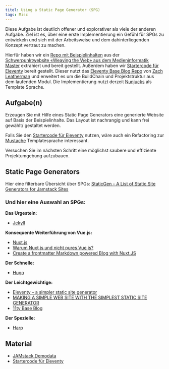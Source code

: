 ```yaml
---
titel: Using a Static Page Generator (SPG)
tags: Misc
---
```


Diese Aufgabe ist deutlich offener und explorativer als viele der anderen Aufgabe. Ziel ist es, über eine erste Implementierung ein Gefühl für SPGs zu entwickeln und sich mit der Arbeitsweise und dem dahinterliegenden Konzept vertraut zu machen.

Hierfür haben wir ein [Repo mit Beispielinhalten](https://github.com/cnoss/jamstack-demodata) aus der [Schwerpunktwebsite «Weaving the Web» aus dem Medieninformatik Master](https://th-koeln.github.io/mi-master-wtw/) extrahiert und bereit gestellt. Außerdem haben wir [Startercode für Eleventy](https://github.com/cnoss/11ty-demo) bereit gestellt. Dieser nutzt das [Eleventy Base Blog Repo](https://github.com/11ty/eleventy-base-blog) von [Zach Leatherman](https://www.zachleat.com/) und erweitert es um die BuildChain und Projektstruktur aus dem laufenden Modul. Die Implementierung nutzt derzeit [Nunjucks](https://mozilla.github.io/nunjucks/) als Template Sprache.

## Aufgabe(n)
Erzeugen Sie mit Hilfe eines Static Page Generators eine generierte Website auf Basis der Beispielinhalte. Das Layout ist nachrangig und kann frei gewählt/ gestaltet werden. 

Falls Sie den [Startercode für Eleventy](https://github.com/cnoss/11ty-demo) nutzen, wäre auch ein Refactoring zur [Mustache](https://www.11ty.dev/docs/languages/mustache/) Templatesprache interessant.

Versuchen Sie im nächsten Schritt eine möglichst saubere und effiziente Projektumgebung aufzubauen.

## Static Page Generators
Hier eine filterbare Übersicht über SPGs: [StaticGen - A List of Static Site Generators for Jamstack Sites](https://www.staticgen.com/)

### Und hier eine Auswahl an SPGs:

**Das Urgestein:**
- [Jekyll](https://jekyllrb.com/)

**Konsequente Weiterführung von Vue.js:**
- [Nuxt.js](https://nuxtjs.org/)
- [Warum Nuxt.js und nicht pures Vue.js?](https://www.tarcgn.de/warum-nuxt-js-und-nicht-pures-vue-js/)
- [Create a frontmatter Markdown powered Blog with Nuxt.JS](https://regenrek.com/posts/create-a-frontmatter-markdown-powered-blog-with-nuxt.js/)

**Der Schnelle:**
- [Hugo](https://gohugo.io/)

**Der Leichtgewichtige:**
- [Eleventy – a simpler static site generator](https://www.11ty.dev/)
- [MAKING A SIMPLE WEB SITE WITH THE SIMPLEST STATIC SITE GENERATOR](https://www.11ty.dev/docs/tutorials/)
- [11ty Base Blog](https://github.com/11ty/eleventy-base-blog)

**Der Spezielle:**
- [Harp](https://github.com/sintaxi/harp)

## Material
- [JAMstack Demodata](https://github.com/cnoss/jamstack-demodata)
- [Startercode für Eleventy](https://github.com/cnoss/11ty-demo)

